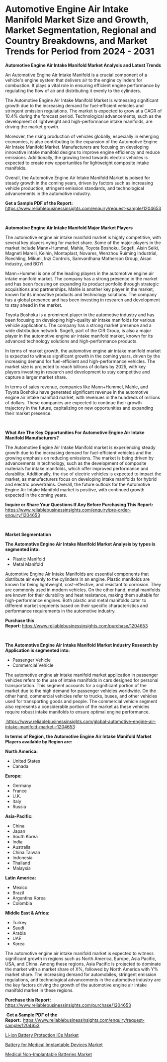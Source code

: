 <p><h1>Automotive Engine Air Intake Manifold Market Size and Growth, Market Segmentation, Regional and Country Breakdowns, and Market Trends for Period from 2024 -  2031</h1></p><p><strong>Automotive Engine Air Intake Manifold Market Analysis and Latest Trends</strong></p>
<p><p>An Automotive Engine Air Intake Manifold is a crucial component of a vehicle's engine system that delivers air to the engine cylinders for combustion. It plays a vital role in ensuring efficient engine performance by regulating the flow of air and distributing it evenly to the cylinders.</p><p>The Automotive Engine Air Intake Manifold Market is witnessing significant growth due to the increasing demand for fuel-efficient vehicles and stringent emission regulations. The market is expected to grow at a CAGR of 10.4% during the forecast period. Technological advancements, such as the development of lightweight and high-performance intake manifolds, are driving the market growth.</p><p>Moreover, the rising production of vehicles globally, especially in emerging economies, is also contributing to the expansion of the Automotive Engine Air Intake Manifold Market. Manufacturers are focusing on developing innovative intake manifold designs to improve engine efficiency and reduce emissions. Additionally, the growing trend towards electric vehicles is expected to create new opportunities for lightweight composite intake manifolds.</p><p>Overall, the Automotive Engine Air Intake Manifold Market is poised for steady growth in the coming years, driven by factors such as increasing vehicle production, stringent emission standards, and technological advancements in the automotive industry.</p></p>
<p><strong>Get a Sample PDF of the Report:&nbsp;</strong> <a href="https://www.reliablebusinessinsights.com/enquiry/request-sample/1204653">https://www.reliablebusinessinsights.com/enquiry/request-sample/1204653</a></p>
<p>&nbsp;</p>
<p><strong>Automotive Engine Air Intake Manifold Major Market Players</strong></p>
<p><p>The automotive engine air intake manifold market is highly competitive, with several key players vying for market share. Some of the major players in the market include Mann+Hummel, Mahle, Toyota Boshoku, Sogefi, Aisin Seiki, Magneti Marelli, Keihin, Montaplast, Novares, Wenzhou Ruiming Industrial, Roechling, Mikuni, Inzi Controls, Samvardhana Motherson Group, Aisan Industry, and BOYI.</p><p>Mann+Hummel is one of the leading players in the automotive engine air intake manifold market. The company has a strong presence in the market and has been focusing on expanding its product portfolio through strategic acquisitions and partnerships. Mahle is another key player in the market, known for its innovative products and technology solutions. The company has a global presence and has been investing in research and development to stay ahead in the market.</p><p>Toyota Boshoku is a prominent player in the automotive industry and has been focusing on developing high-quality air intake manifolds for various vehicle applications. The company has a strong market presence and a wide distribution network. Sogefi, part of the CIR Group, is also a major player in the automotive engine air intake manifold market, known for its advanced technology solutions and high-performance products.</p><p>In terms of market growth, the automotive engine air intake manifold market is expected to witness significant growth in the coming years, driven by the increasing demand for fuel-efficient and high-performance vehicles. The market size is projected to reach billions of dollars by 2025, with key players investing in research and development to stay competitive and capture a larger market share.</p><p>In terms of sales revenue, companies like Mann+Hummel, Mahle, and Toyota Boshoku have generated significant revenue in the automotive engine air intake manifold market, with revenues in the hundreds of millions of dollars. These companies are expected to continue their growth trajectory in the future, capitalizing on new opportunities and expanding their market presence.</p></p>
<p>&nbsp;</p>
<p><strong>What Are The Key Opportunities For Automotive Engine Air Intake Manifold Manufacturers?</strong></p>
<p><p>The Automotive Engine Air Intake Manifold market is experiencing steady growth due to the increasing demand for fuel-efficient vehicles and the growing emphasis on reducing emissions. The market is being driven by advancements in technology, such as the development of composite materials for intake manifolds, which offer improved performance and durability. Additionally, the rise of electric vehicles is expected to impact the market, as manufacturers focus on developing intake manifolds for hybrid and electric powertrains. Overall, the future outlook for the Automotive Engine Air Intake Manifold market is positive, with continued growth expected in the coming years.</p></p>
<p><strong>Inquire or Share Your Questions If Any Before Purchasing This Report:</strong> <a href="https://www.reliablebusinessinsights.com/enquiry/pre-order-enquiry/1204653">https://www.reliablebusinessinsights.com/enquiry/pre-order-enquiry/1204653</a></p>
<p>&nbsp;</p>
<p><strong>Market Segmentation</strong></p>
<p><strong>The Automotive Engine Air Intake Manifold Market Analysis by types is segmented into:</strong></p>
<p><ul><li>Plastic Manifold</li><li>Metal Manifold</li></ul></p>
<p><p>Automotive Engine Air Intake Manifolds are essential components that distribute air evenly to the cylinders in an engine. Plastic manifolds are known for being lightweight, cost-effective, and resistant to corrosion. They are commonly used in modern vehicles. On the other hand, metal manifolds are known for their durability and heat resistance, making them suitable for high-performance engines. Both plastic and metal manifolds cater to different market segments based on their specific characteristics and performance requirements in the automotive industry.</p></p>
<p><strong>Purchase this Report:&nbsp;</strong><a href="https://www.reliablebusinessinsights.com/purchase/1204653">https://www.reliablebusinessinsights.com/purchase/1204653</a></p>
<p>&nbsp;</p>
<p><strong>The Automotive Engine Air Intake Manifold Market Industry Research by Application is segmented into:</strong></p>
<p><ul><li>Passenger Vehicle</li><li>Commercial Vehicle</li></ul></p>
<p><p>The automotive engine air intake manifold market application in passenger vehicles refers to the use of intake manifolds in cars designed for personal transportation. This segment accounts for a significant portion of the market due to the high demand for passenger vehicles worldwide. On the other hand, commercial vehicles refer to trucks, buses, and other vehicles used for transporting goods and people. The commercial vehicle segment also represents a considerable portion of the market as these vehicles require robust intake manifolds to ensure optimal engine performance.</p></p>
<p><a href="https://www.reliablebusinessinsights.com/global-automotive-engine-air-intake-manifold-market-r1204653">&nbsp;https://www.reliablebusinessinsights.com/global-automotive-engine-air-intake-manifold-market-r1204653</a></p>
<p><strong>In terms of Region, the Automotive Engine Air Intake Manifold Market Players available by Region are:</strong></p>
<p>
    <p> <strong> North America: </strong>
        <ul>
            <li>United States</li>
            <li>Canada</li>
        </ul>
        </p> 
    <p> <strong> Europe: </strong>
        <ul>
            <li>Germany</li>
            <li>France</li>
            <li>U.K.</li>
            <li>Italy</li>
            <li>Russia</li>
        </ul>
        </p> 
    <p> <strong> Asia-Pacific: </strong>
        <ul>
            <li>China</li>
            <li>Japan</li>
            <li>South Korea</li>
            <li>India</li>
            <li>Australia</li>
            <li>China Taiwan</li>
            <li>Indonesia</li>
            <li>Thailand</li>
            <li>Malaysia</li>
        </ul>
        </p> 
    <p> <strong> Latin America: </strong>
        <ul>
            <li>Mexico</li>
            <li>Brazil</li>
            <li>Argentina Korea</li>
            <li>Colombia</li>
        </ul>
        </p> 
    <p> <strong> Middle East & Africa: </strong>
        <ul>
            <li>Turkey</li>
            <li>Saudi</li>
            <li>Arabia</li>
            <li>UAE</li>
            <li>Korea</li>
        </ul>
    </p>
    </p>
<p><p>The automotive engine air intake manifold market is expected to witness significant growth in regions such as North America, Europe, Asia Pacific, USA, and China. Among these regions, Asia Pacific is projected to dominate the market with a market share of X%, followed by North America with Y% market share. The increasing demand for automobiles, stringent emission regulations, and technological advancements in the automotive industry are the key factors driving the growth of the automotive engine air intake manifold market in these regions.</p></p>
<p><strong>Purchase this Report: </strong><a href="https://www.reliablebusinessinsights.com/purchase/1204653">https://www.reliablebusinessinsights.com/purchase/1204653</a></p>
<p>&nbsp;<strong>Get a Sample PDF of the Report:&nbsp;&nbsp;</strong><a href="https://www.reliablebusinessinsights.com/enquiry/request-sample/1204653">https://www.reliablebusinessinsights.com/enquiry/request-sample/1204653</a></p>
<p><strong></strong></p>
<p><p><a href="https://github.com/RichRobinson5/Market-Research-Report-List-6/blob/main/li-ion-battery-protection-ics-market.md">Li-ion Battery Protection ICs Market</a></p><p><a href="https://github.com/gdfhhhj/Market-Research-Report-List-5/blob/main/battery-for-medical-implantable-devices-market.md">Battery for Medical Implantable Devices Market</a></p><p><a href="https://github.com/julyju69/Market-Research-Report-List-4/blob/main/medical-non-implantable-batteries-market.md">Medical Non-Implantable Batteries Market</a></p></p>
